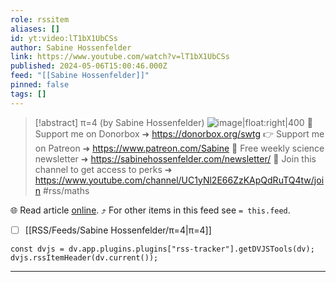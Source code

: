 ```yaml
---
role: rssitem
aliases: []
id: yt:video:lT1bX1UbCSs
author: Sabine Hossenfelder
link: https://www.youtube.com/watch?v=lT1bX1UbCSs
published: 2024-05-06T15:00:46.000Z
feed: "[[Sabine Hossenfelder]]"
pinned: false
tags: []
---
```


> [!abstract] π=4 (by Sabine Hossenfelder)
> ![image|float:right|400](https://i1.ytimg.com/vi/lT1bX1UbCSs/hqdefault.jpg) 💌 Support me on Donorbox ➜ https://donorbox.org/swtg 👉 Support me on Patreon ➜ https://www.patreon.com/Sabine 📩 Free weekly science newsletter ➜ https://sabinehossenfelder.com/newsletter/ 🔗 Join this channel to get access to perks ➜ https://www.youtube.com/channel/UC1yNl2E66ZzKApQdRuTQ4tw/join #rss/maths

🌐 Read article [online](https://www.youtube.com/watch?v=lT1bX1UbCSs). ⤴ For other items in this feed see `= this.feed`.

- [ ] [[RSS/Feeds/Sabine Hossenfelder/π=4|π=4]]

~~~dataviewjs
const dvjs = dv.app.plugins.plugins["rss-tracker"].getDVJSTools(dv);
dvjs.rssItemHeader(dv.current());
~~~

- - -